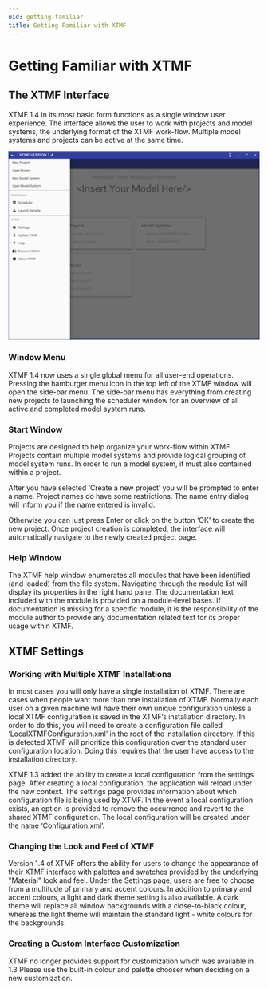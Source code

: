 ```yaml
---
uid: getting-familiar
title: Getting Familiar with XTMF
---
```

# Getting Familiar with XTMF

## The XTMF Interface

XTMF 1.4 in its most basic form functions as a single window user experience. The interface allows the user
to work with projects and model systems, the underlying format of the XTMF work-flow. Multiple model systems
and projects can be active at the same time.

![alt text](../images/xtmf_1.png "The Initial XTMF Interface")


### Window Menu

XTMF 1.4 now uses a single global menu for all user-end operations. Pressing the hamburger menu icon in the top
left of the XTMF window will open the side-bar menu. The side-bar menu has everything from creating new projects to launching
the scheduler window for an overview of all active and completed model system runs.



### Start Window

Projects are designed to help organize your work-flow within XTMF.  Projects contain multiple model systems and provide logical grouping of model system runs.  In order to run a model system, it must also contained within a project.

After you have selected ‘Create a new project’ you will be prompted to enter a name.
Project names do have some restrictions. The name entry dialog will inform you if the name entered is invalid.

Otherwise you can just press Enter or click on the button ‘OK’ to create the new project.  Once project creation is completed, the interface will automatically navigate to the newly created project page.

### Help Window

The XTMF help window enumerates all modules that have been identified (and loaded) from the file system. Navigating through
the module list will display its properties in the right hand pane. The documentation text included with the module is provided 
on a module-level bases. If documentation is missing for a specific module, it is the responsibility of the module author to provide
any documentation related text for its proper usage within XTMF.



## XTMF Settings


### Working with Multiple XTMF Installations

In most cases you will only have a single installation of XTMF.  There are cases when people want more than one installation of XTMF.  Normally each user on a given machine will have their own unique configuration unless a local XTMF configuration is saved in the XTMF’s installation directory.  In order to do this, you will need to create a configuration file called ‘LocalXTMFConfiguration.xml’ in the root of the installation directory.  If this is detected XTMF will prioritize this configuration over the standard user configuration location.  Doing this requires that the user have access to the installation directory.

XTMF 1.3 added the ability to create a local configuration from the settings page. After creating a local configuration, the application will reload under the new context. The settings page provides information about which configuration file is being used by XTMF. In the event a local configuration exists, an option is provided to remove the occurrence and revert to the shared XTMF configuration. The local configuration will be created under the name ‘Configuration.xml’.

### Changing the Look and Feel of XTMF

Version 1.4 of XTMF offers the ability for users to change the appearance of their XTMF interface with palettes and swatches provided by the underlying "Material" look and feel. Under the Settings page,
users are free to choose from a multitude of primary and accent colours. In addition to primary and accent colours, a light and dark theme setting is also available. A dark theme will replace all window backgrounds
with a close-to-black colour, whereas the light theme will maintain the standard light - white colours for the backgrounds.

### Creating a Custom Interface Customization

XTMF no longer provides support for customization which was available in 1.3 Please use the built-in colour and palette chooser when deciding on a new customization.


